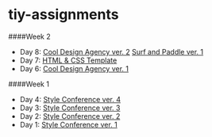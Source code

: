 # tiy-assignments

####Week 2
* Day 8: [Cool Design Agency ver. 2](http://xinyu0.github.io/tiy-assignments/day_08/cool_design_agency)
  [Surf and Paddle ver. 1](http://xinyu0.github.io/tiy-assignments/day_08/surf_and_paddle/)
* Day 7: [HTML & CSS Template](http://xinyu0.github.io/tiy-assignments/day_07/HTMLCSStemplate)
* Day 6: [Cool Design Agency ver. 1](http://xinyu0.github.io/tiy-assignments/day_06/recreate%20a%20mock-up%20for%20a%20homepage%20site/)

####Week 1
* Day 4: [Style Conference ver. 4](http://xinyu0.github.io/tiy-assignments/day_04/)
* Day 3: [Style Conference ver. 3](http://xinyu0.github.io/tiy-assignments/day_03/)
* Day 2: [Style Conference ver. 2](http://xinyu0.github.io/tiy-assignments/day_02/)
* Day 1: [Style Conference ver. 1](http://xinyu0.github.io/tiy-assignments/day_01/)
